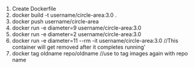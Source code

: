 1. Create Dockerfile
2. docker build -t username/circle-area:3.0 .
3. docker push username/circle-area
4. docker run -e diameter=9 username/circle-area:3.0
5. docker run -e diameter=2 username/circle-area:3.0
6. docker run -e diameter=11 --rm -it username/circle-area:3.0 //This container will get removed after it completes running'
7. docker tag oldname repo/oldname //use to tag images again with repo name

